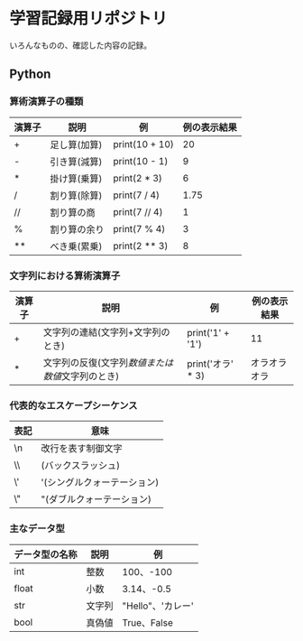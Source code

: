 # 学習記録用リポジトリ

いろんなものの、確認した内容の記録。

## Python

### 算術演算子の種類

演算子 | 説明 | 例 | 例の表示結果
---|---|---|---
+ | 足し算(加算) | print(10 + 10) | 20
- | 引き算(減算) | print(10 - 1) | 9
* | 掛け算(乗算) | print(2 * 3) | 6
/ | 割り算(除算) | print(7 / 4) | 1.75
// | 割り算の商 | print(7 // 4) | 1
% | 割り算の余り | print(7 % 4) | 3
** | べき乗(累乗) | print(2 ** 3) | 8

### 文字列における算術演算子

演算子 | 説明 | 例 | 例の表示結果
---|---|---|---
+ | 文字列の連結(文字列+文字列のとき) | print('1' + '1') | 11
* | 文字列の反復(文字列*数値または数値*文字列のとき) | print('オラ' * 3) | オラオラオラ

### 代表的なエスケープシーケンス

表記 | 意味
---|---
\\n | 改行を表す制御文字
\\\ | \(バックスラッシュ)
\\' | '(シングルクォーテーション)
\\" | "(ダブルクォーテーション)

### 主なデータ型

データ型の名称 | 説明 | 例
---|---|---
int | 整数 | 100、-100
float | 小数 | 3.14、-0.5
str | 文字列 | "Hello"、'カレー'
bool | 真偽値 | True、False
